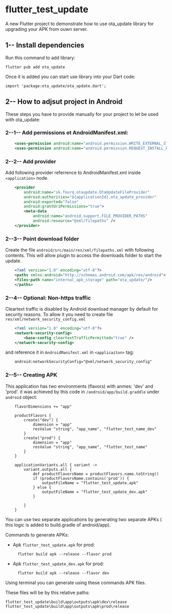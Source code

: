 # flutter_test_update

A new Flutter project to demonstrate how to use ota_update library for upgrading your APK from ouwn server.

## 1-- Install dependencies

Run this command to add library:

    flutter pub add ota_update

Once it is added you can start use library into your Dart code:

    import 'package:ota_update/ota_update.dart';


## 2-- How to adjsut project in Android

These steps you have to provide manually for your project to let be used with ota_update:

### 2--1-- Add permissions ot AndroidManifest.xml:

~~~xml
    <uses-permission android:name="android.permission.WRITE_EXTERNAL_STORAGE"/>
    <uses-permission android:name="android.permission.REQUEST_INSTALL_PACKAGES"/>
~~~

### 2--2-- Add provider

Add following provider referrence to AndroidManifest.xml inside `<application>` node.

~~~xml
    <provider
        android:name="sk.fourq.otaupdate.OtaUpdateFileProvider"
        android:authorities="${applicationId}.ota_update_provider"
        android:exported="false"
        android:grantUriPermissions="true">
        <meta-data
            android:name="android.support.FILE_PROVIDER_PATHS"
            android:resource="@xml/filepaths" />
    </provider>    
~~~

### 2--3-- Point download folder

Create the file `android/src/main/res/xml/filepaths.xml` with following contents. This will allow plugin to access the downloads folder to start the update.

~~~xml
    <?xml version="1.0" encoding="utf-8"?>
    <paths xmlns:android="http://schemas.android.com/apk/res/android">
    <files-path name="internal_apk_storage" path="ota_update/"/>
    </paths>
~~~

### 2--4-- Optional: Non-https traffic

Cleartext traffic is disabled by Android download manager by default for security reasons. To allow it you need to create file `res/xml/network_security_config.xml`

~~~xml
    <?xml version="1.0" encoding="utf-8"?>
    <network-security-config>
        <base-config cleartextTrafficPermitted="true" />
    </network-security-config>
~~~

and reference it in `AndroidManifest.xml` in `<applicaiton>` tag:

~~~xml
    android:networkSecurityConfig="@xml/network_security_config"
~~~

### 2--5-- Creating APK

This application has two environments (flavors) with anmes: 'dev' and 'prod'.
it was achieved by this code in `/android/app/build.graddle` under `android` object:

        flavorDimensions += "app"

        productFlavors {
            create("dev") {
                dimension = "app"
                resValue "string", "app_name", "flutter_test_name_dev"
            }
            create("prod") {
                dimension = "app"
                resValue "string", "app_name", "flutter_test_name"
            }
        }

        applicationVariants.all { variant ->
            variant.outputs.all {
                def productFlavorsName = productFlavors.name.toString()
                if (productFlavorsName.contains('prod')) {
                    outputFileName = "flutter_test_update.apk"
                } else {
                    outputFileName = "flutter_test_update_dev.apk"
                }
                
            }
        }


You can use two separate applications by generating two separate APKs ( this logic is added to  build.gradle of android/app).

Commands to generate APKs:

- Apk `flutter_test_update.apk` for prod:

        flutter build apk --release --flavor prod

- Apk `flutter_test_update_dev.apk` for prod:

        flutter build apk --release --flavor dev

Using terminal you can generate using these commands APK files.

These files will be by this relative paths:

    flutter_test_update\build\app\outputs\apk\dev\release
    flutter_test_update\build\app\outputs\apk\prod\release